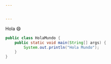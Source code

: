 ```yaml
---


---
```


<p>Hola 😄</p>


```java
public class HolaMundo {
    public static void main(String[] args) {
        System.out.println("Hola Mundo");
    }
}

```

